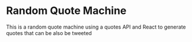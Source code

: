 # Random Quote Machine

This is a random quote machine using a quotes API and React to generate quotes that can be also be tweeted
